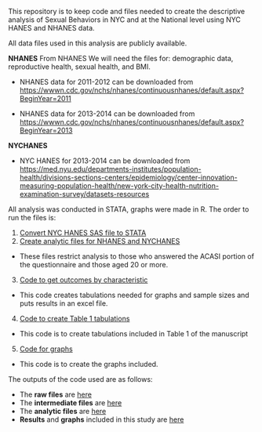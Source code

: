 This repository is to keep code and files needed to create the descriptive
analysis of Sexual Behaviors in NYC and at the National level using NYC HANES
and NHANES data.

All data files used in this analysis are publicly available.

**NHANES**
From NHANES We will need the files for: demographic data, reproductive health,
sexual health, and BMI.

* NHANES data for 2011-2012 can be downloaded from https://wwwn.cdc.gov/nchs/nhanes/continuousnhanes/default.aspx?BeginYear=2011

* NHANES data for 2013-2014 can be downloaded from https://wwwn.cdc.gov/nchs/nhanes/continuousnhanes/default.aspx?BeginYear=2013

**NYCHANES**
* NYC HANES for 2013-2014 can be downloaded from https://med.nyu.edu/departments-institutes/population-health/divisions-sections-centers/epidemiology/center-innovation-measuring-population-health/new-york-city-health-nutrition-examination-survey/datasets-resources


All analysis was conducted in STATA, graphs were made in R. The order to run
the files is:
1. [Convert NYC HANES SAS file to STATA](code/1_CodetoConvert_NYCHANES_SAStoSTATA_AR_20211015.R)
2. [Create analytic files for NHANES and NYCHANES](code/2_NYCHANES_NHANES_AnalyticFiles_AR_20211015.do)
- These files restrict analysis to those who answered the ACASI portion of the questionnaire and those aged 20 or more.
3. [Code to get outcomes by characteristic](code/3_Outcomes_NYCHANES_NHANES_AR_20211005.do)
- This code creates tabulations needed for graphs and sample sizes and puts results in an excel file.
4. [Code to create Table 1 tabulations](code/4_DescriptiveCharacteristics_NYCHANES_NHANES_Table1_AR.do)
- This code is to create tabulations included in Table 1 of the manuscript
5. [Code for graphs](code/5_Graphs_NYCHANES_NHANES_SEXBEH_AR_20210921.R)
- This code is to create the graphs included.

The outputs of the code used are as follows:
- The **raw files** are [here](/raw_data)
- The **intermediate files** are [here](/intermediate_data)
- The **analytic files** are [here](/analytic_data)
- **Results** and **graphs** included in this study are [here](/results)
